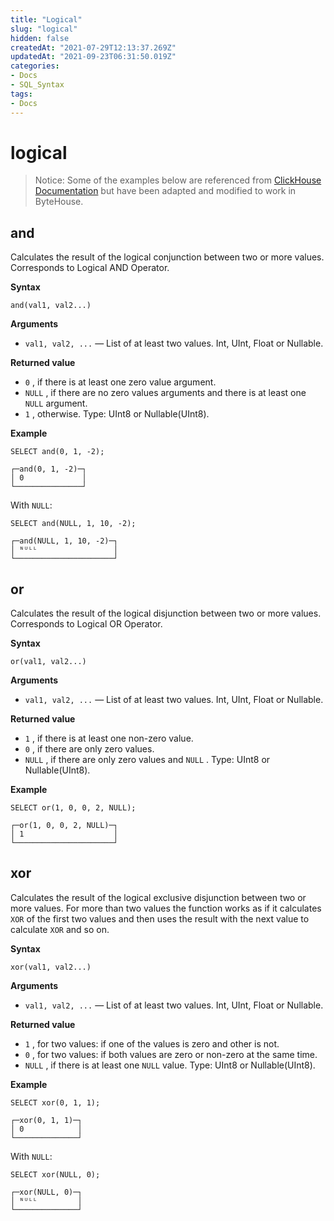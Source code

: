 ```yaml
---
title: "Logical"
slug: "logical"
hidden: false
createdAt: "2021-07-29T12:13:37.269Z"
updatedAt: "2021-09-23T06:31:50.019Z"
categories:
- Docs
- SQL_Syntax
tags:
- Docs
---
```


# logical

> Notice:
> Some of the examples below are referenced from [ClickHouse Documentation](https://clickhouse.com/docs/en/sql-reference/functions/) but have been adapted and modified to work in ByteHouse.

## and

Calculates the result of the logical conjunction between two or more values. Corresponds to Logical AND Operator.

**Syntax**

```
and(val1, val2...)

```

**Arguments**

- `val1, val2, ...` — List of at least two values. Int, UInt, Float or Nullable.

**Returned value**

- `0` , if there is at least one zero value argument.
- `NULL` , if there are no zero values arguments and there is at least one `NULL` argument.
- `1` , otherwise.
  Type: UInt8 or Nullable(UInt8).

**Example**

```
SELECT and(0, 1, -2);

```

```
┌─and(0, 1, -2)─┐
│ 0             │
└───────────────┘

```

With `NULL`:

```
SELECT and(NULL, 1, 10, -2);

```

```
┌─and(NULL, 1, 10, -2)─┐
│ ᴺᵁᴸᴸ                 │
└──────────────────────┘

```

## or

Calculates the result of the logical disjunction between two or more values. Corresponds to Logical OR Operator.

**Syntax**

```
or(val1, val2...)

```

**Arguments**

- `val1, val2, ...` — List of at least two values. Int, UInt, Float or Nullable.

**Returned value**

- `1` , if there is at least one non-zero value.
- `0` , if there are only zero values.
- `NULL` , if there are only zero values and `NULL` .
  Type: UInt8 or Nullable(UInt8).

**Example**

```
SELECT or(1, 0, 0, 2, NULL);

```

```
┌─or(1, 0, 0, 2, NULL)─┐
│ 1                    │
└──────────────────────┘

```

## xor

Calculates the result of the logical exclusive disjunction between two or more values. For more than two values the function works as if it calculates `XOR` of the first two values and then uses the result with the next value to calculate `XOR` and so on.

**Syntax**

```
xor(val1, val2...)

```

**Arguments**

- `val1, val2, ...` — List of at least two values. Int, UInt, Float or Nullable.

**Returned value**

- `1` , for two values: if one of the values is zero and other is not.
- `0` , for two values: if both values are zero or non-zero at the same time.
- `NULL` , if there is at least one `NULL` value.
  Type: UInt8 or Nullable(UInt8).

**Example**

```
SELECT xor(0, 1, 1);

```

```
┌─xor(0, 1, 1)─┐
│ 0            │
└──────────────┘

```

With `NULL`:

```
SELECT xor(NULL, 0);

```

```
┌─xor(NULL, 0)─┐
│ ᴺᵁᴸᴸ         │
└──────────────┘

```
